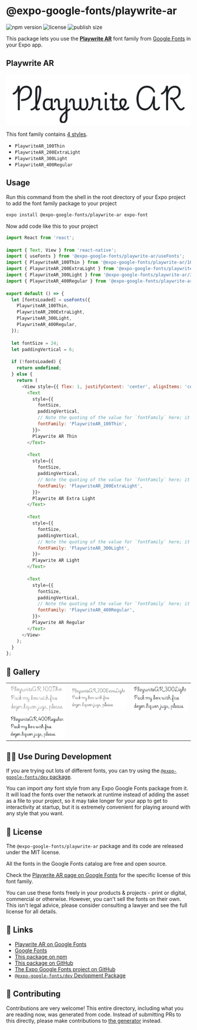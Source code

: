 # @expo-google-fonts/playwrite-ar

![npm version](https://flat.badgen.net/npm/v/@expo-google-fonts/playwrite-ar)
![license](https://flat.badgen.net/github/license/expo/google-fonts)
![publish size](https://flat.badgen.net/packagephobia/install/@expo-google-fonts/playwrite-ar)

This package lets you use the [**Playwrite AR**](https://fonts.google.com/specimen/Playwrite+AR) font family from [Google Fonts](https://fonts.google.com/) in your Expo app.

## Playwrite AR

![Playwrite AR](./font-family.png)

This font family contains [4 styles](#-gallery).

- `PlaywriteAR_100Thin`
- `PlaywriteAR_200ExtraLight`
- `PlaywriteAR_300Light`
- `PlaywriteAR_400Regular`

## Usage

Run this command from the shell in the root directory of your Expo project to add the font family package to your project
```sh
expo install @expo-google-fonts/playwrite-ar expo-font
```

Now add code like this to your project
```js
import React from 'react';

import { Text, View } from 'react-native';
import { useFonts } from '@expo-google-fonts/playwrite-ar/useFonts';
import { PlaywriteAR_100Thin } from '@expo-google-fonts/playwrite-ar/100Thin';
import { PlaywriteAR_200ExtraLight } from '@expo-google-fonts/playwrite-ar/200ExtraLight';
import { PlaywriteAR_300Light } from '@expo-google-fonts/playwrite-ar/300Light';
import { PlaywriteAR_400Regular } from '@expo-google-fonts/playwrite-ar/400Regular';

export default () => {
  let [fontsLoaded] = useFonts({
    PlaywriteAR_100Thin,
    PlaywriteAR_200ExtraLight,
    PlaywriteAR_300Light,
    PlaywriteAR_400Regular,
  });

  let fontSize = 24;
  let paddingVertical = 6;

  if (!fontsLoaded) {
    return undefined;
  } else {
    return (
      <View style={{ flex: 1, justifyContent: 'center', alignItems: 'center' }}>
        <Text
          style={{
            fontSize,
            paddingVertical,
            // Note the quoting of the value for `fontFamily` here; it expects a string!
            fontFamily: 'PlaywriteAR_100Thin',
          }}>
          Playwrite AR Thin
        </Text>

        <Text
          style={{
            fontSize,
            paddingVertical,
            // Note the quoting of the value for `fontFamily` here; it expects a string!
            fontFamily: 'PlaywriteAR_200ExtraLight',
          }}>
          Playwrite AR Extra Light
        </Text>

        <Text
          style={{
            fontSize,
            paddingVertical,
            // Note the quoting of the value for `fontFamily` here; it expects a string!
            fontFamily: 'PlaywriteAR_300Light',
          }}>
          Playwrite AR Light
        </Text>

        <Text
          style={{
            fontSize,
            paddingVertical,
            // Note the quoting of the value for `fontFamily` here; it expects a string!
            fontFamily: 'PlaywriteAR_400Regular',
          }}>
          Playwrite AR Regular
        </Text>
      </View>
    );
  }
};

```

## 🔡 Gallery


||||
|-|-|-|
|![PlaywriteAR_100Thin](./PlaywriteAR_100Thin.ttf.png)|![PlaywriteAR_200ExtraLight](./PlaywriteAR_200ExtraLight.ttf.png)|![PlaywriteAR_300Light](./PlaywriteAR_300Light.ttf.png)||
|![PlaywriteAR_400Regular](./PlaywriteAR_400Regular.ttf.png)||||


## 👩‍💻 Use During Development

If you are trying out lots of different fonts, you can try using the [`@expo-google-fonts/dev` package](https://github.com/expo/google-fonts/tree/master/font-packages/dev#readme).

You can import *any* font style from any Expo Google Fonts package from it. It will load the fonts
over the network at runtime instead of adding the asset as a file to your project, so it may take longer
for your app to get to interactivity at startup, but it is extremely convenient
for playing around with any style that you want.

## 📖 License

The `@expo-google-fonts/playwrite-ar` package and its code are released under the MIT license.

All the fonts in the Google Fonts catalog are free and open source.

Check the [Playwrite AR page on Google Fonts](https://fonts.google.com/specimen/Playwrite+AR) for the specific license of this font family.

You can use these fonts freely in your products & projects - print or digital, commercial or otherwise. However, you can't sell the fonts on their own. This isn't legal advice, please consider consulting a lawyer and see the full license for all details.

## 🔗 Links

- [Playwrite AR on Google Fonts](https://fonts.google.com/specimen/Playwrite+AR)
- [Google Fonts](https://fonts.google.com/)
- [This package on npm](https://www.npmjs.com/package/@expo-google-fonts/playwrite-ar)
- [This package on GitHub](https://github.com/expo/google-fonts/tree/master/font-packages/playwrite-ar)
- [The Expo Google Fonts project on GitHub](https://github.com/expo/google-fonts)
- [`@expo-google-fonts/dev` Devlopment Package](https://github.com/expo/google-fonts/tree/master/font-packages/dev)

## 🤝 Contributing

Contributions are very welcome! This entire directory, including what you are reading now, was generated from code. Instead of submitting PRs to this directly, please make contributions to [the generator](https://github.com/expo/google-fonts/tree/master/packages/generator) instead.
